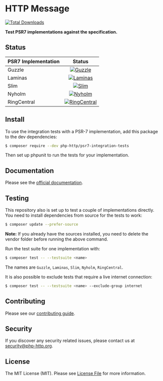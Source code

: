 # HTTP Message

[![Total Downloads](https://img.shields.io/packagist/dt/php-http/psr7-integration-tests.svg?style=flat-square)](https://packagist.org/packages/php-http/psr7-integration-tests)

**Test PSR7 implementations against the specification.**

## Status

| PSR7 Implementation | Status        |
| ------------------- |:-------------:|
| Guzzle              | [![Guzzle](https://github.com/php-http/psr7-integration-tests/actions/workflows/guzzle.yml/badge.svg)](https://github.com/php-http/psr7-integration-tests/actions/workflows/guzzle.yml)                |
| Laminas             | [![Laminas](https://github.com/php-http/psr7-integration-tests/actions/workflows/laminas.yml/badge.svg)](https://github.com/php-http/psr7-integration-tests/actions/workflows/laminas.yml)             |
| Slim                | [![Slim](https://github.com/php-http/psr7-integration-tests/actions/workflows/slim.yml/badge.svg)](https://github.com/php-http/psr7-integration-tests/actions/workflows/slim.yml)                      |
| Nyholm              | [![Nyholm](https://github.com/php-http/psr7-integration-tests/actions/workflows/nyholm.yml/badge.svg)](https://github.com/php-http/psr7-integration-tests/actions/workflows/nyholm.yml)                |
| RingCentral         | [![RingCentral](https://github.com/php-http/psr7-integration-tests/actions/workflows/ringcentral.yml/badge.svg)](https://github.com/php-http/psr7-integration-tests/actions/workflows/ringcentral.yml) |


## Install

To use the integration tests with a PSR-7 implementation, add this package to the dev dependencies:

``` bash
$ composer require --dev php-http/psr7-integration-tests
```

Then set up phpunit to run the tests for your implementation.

## Documentation

Please see the [official documentation](http://docs.php-http.org/en/latest).


## Testing

This repository also is set up to test a couple of implementations directly. You need to install dependencies from source for the tests to work:

``` bash
$ composer update --prefer-source
```

**Note:** If you already have the sources installed, you need to delete the vendor folder before running the above command.

Run the test suite for one implementation with:

``` bash
$ composer test -- --testsuite <name>
```

The names are `Guzzle`, `Laminas`, `Slim`, `Nyholm`, `RingCentral`.

It is also possible to exclude tests that require a live internet connection:

``` bash
$ composer test -- --testsuite <name> --exclude-group internet
```

## Contributing

Please see our [contributing guide](http://docs.php-http.org/en/latest/development/contributing.html).

## Security

If you discover any security related issues, please contact us at [security@php-http.org](mailto:security@php-http.org).

## License

The MIT License (MIT). Please see [License File](LICENSE) for more information.
